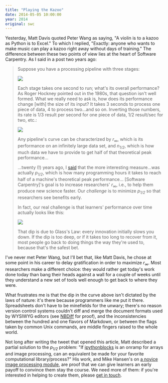 ```yaml
---
title: "Playing the Kazoo"
date: 2014-05-05 10:00:00
year: 2014
original: swc
---
```

<p>
  Yesterday,
  Matt Davis quoted Peter Wang as saying,
  "A violin is to a kazoo as Python is to Excel."
  To which I replied,
  "Exactly: anyone who wants to make music can play a kazoo right away without days of training."
  The difference between these two points of view lies at the heart of Software Carpentry.
  As I said in a post two years ago:
</p>
<blockquote>
  <p>
    Suppose you have a processing pipeline with three stages:
  </p>
  <p>
    <img src="{{'/files/2012/03/pipeline.png' | relative_url}}" class="centered">
  </p>
  <p>
    Each stage takes one second to run; what's its overall performance?
    As Roger Hockney pointed out in the 1980s, that question isn't well formed.
    What we really need to ask is, how does its performance change [with] the size of its input?
    It takes 3 seconds to process one piece of data, 4 to process two…and so on.
    Inverting those numbers, its rate is 1/3 result per second for one piece of data, 1/2 result/sec for two, etc.:
  </p>
  <p>
    <img src="{{'/files/2012/03/curve.png' | relative_url}}" class="centered">
  </p>
  <p>
    Any pipeline's curve can be characterized by <em>r<sub>&infin;</sub></em>,
    which is its performance on an infinitely large data set,
    and <em>n<sub>1/2</sub></em>,
    which is how much data we have to provide to get half of that theoretical peak performance…
  </p>
  <p>
    …twenty (!) years ago,
    I <a href="http://www.amazon.com/Practical-Programming-Scientific-Engineering-Computation/dp/0262231867/">said</a>
    that the more interesting measure…was actually <em>p<sub>1/2</sub></em>,
    which is how many programming hours it takes to reach half of a machine's theoretical peak performance…
    [Software Carpentry]'s goal is to increase researchers' <em>r<sub>&infin;</sub></em>,
    i.e., to help them produce new science faster.
    Our <em>challenge</em> is to minimize <em>p<sub>1/2</sub></em> so that researchers see benefits early.
  </p>
  <p>
    In fact, our real challenge is that learners' performance over time actually looks like this:
  </p>
  <p>
    <img src="{{'/files/2012/03/final.png' | relative_url}}" class="centered">
  </p>
  <p id="glass-law">
    That dip is due to Glass's Law: every innovation initially slows you down.
    If the dip is too deep,
    or if it takes too long to recover from it,
    most people go back to doing things the way they're used to, because that's the safest bet.
  </p>
</blockquote>
<p>
  I've never met Peter Wang,
  but I'll bet that,
  like Matt Davis,
  he chose at some point in his career
  to delay gratification in order to maximize <em>r<sub>&infin;</sub></em>.
  Most researchers make a different choice:
  they would rather get today's work done today
  than bang their heads against a wall for a couple of weeks
  until they understand a new set of tools well enough
  to get back to where they were.
</p>
<p>
  What frustrates me is that
  the dip in the curve above isn't dictated by the laws of nature:
  it's there because programmers like me put it there.
  Spreadsheets don't have to be minefields for the unwary;
  there's no reason version control systems couldn't diff and merge
  the document formats used by WYSIWYG editors
  (see <a href="http://nbdiff.org">NBDiff</a> for proof),
  and the inconsistencies between the hundred and one flavors of Markdown,
  or between the flags taken by common Unix commands,
  are middle fingers raised to the whole world.
</p>
<p>
  Not long after writing the tweet that opened this article,
  Matt described a partial solution to the <em>p<sub>1/2</sub></em> problem:
  "If <a href="http://ipythonblocks.org">ipythonblocks</a> is an onramp for arrays and image processing,
  can an equivalent be made for your favorite computational library/process?"
  His work,
  and Mike Hansen's on
  <a href="http://github.com/synesthesiam/novice">a novice image processing module</a>,
  are proof that we can give learners an early payoff
  to convince them stay the course.
  We need more of them:
  if you're interested in helping to create them,
  please <a href="mailto:{{site.author.email}}">get in touch</a>.
</p>
